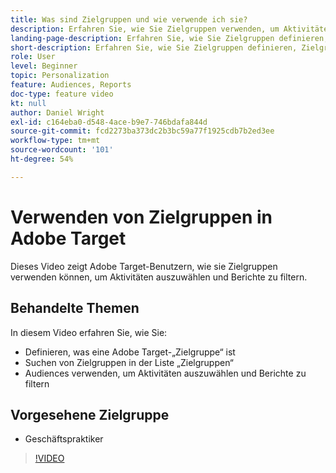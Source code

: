```yaml
---
title: Was sind Zielgruppen und wie verwende ich sie?
description: Erfahren Sie, wie Sie Zielgruppen verwenden, um Aktivitäten auszurichten und Berichte zu filtern.
landing-page-description: Erfahren Sie, wie Sie Zielgruppen definieren, Zielgruppen finden, Aktivitäten ausrichten und Berichte filtern.
short-description: Erfahren Sie, wie Sie Zielgruppen definieren, Zielgruppen finden, Aktivitäten ausrichten und Berichte filtern.
role: User
level: Beginner
topic: Personalization
feature: Audiences, Reports
doc-type: feature video
kt: null
author: Daniel Wright
exl-id: c164eba0-d548-4ace-b9e7-746bdafa844d
source-git-commit: fcd2273ba373dc2b3bc59a77f1925cdb7b2ed3ee
workflow-type: tm+mt
source-wordcount: '101'
ht-degree: 54%

---
```


# Verwenden von Zielgruppen in Adobe Target

Dieses Video zeigt Adobe Target-Benutzern, wie sie Zielgruppen verwenden können, um Aktivitäten auszuwählen und Berichte zu filtern.

## Behandelte Themen

In diesem Video erfahren Sie, wie Sie:

* Definieren, was eine Adobe Target-„Zielgruppe“ ist
* Suchen von Zielgruppen in der Liste „Zielgruppen“
* Audiences verwenden, um Aktivitäten auszuwählen und Berichte zu filtern

## Vorgesehene Zielgruppe

* Geschäftspraktiker

>[!VIDEO](https://video.tv.adobe.com/v/29395/?quality=12&captions=ger)
